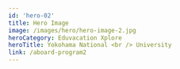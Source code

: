 ```yaml
---
id: 'hero-02'
title: Hero Image
image: /images/hero/hero-image-2.jpg
heroCategory: Eduvacation Xplore
heroTitle: Yokohama National <br /> University
link: /aboard-program2
---
```

